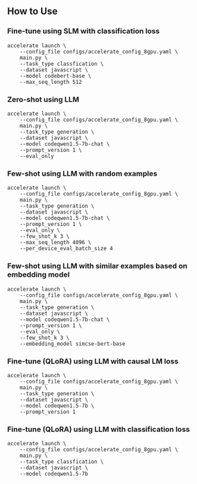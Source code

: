 ## How to Use

### Fine-tune using SLM with classification loss
```
accelerate launch \
    --config_file configs/accelerate_config_8gpu.yaml \
    main.py \
    --task_type classfication \
    --dataset javascript \
    --model codebert-base \
    --max_seq_length 512
```

### Zero-shot using LLM
```
accelerate launch \
    --config_file configs/accelerate_config_8gpu.yaml \
    main.py \
    --task_type generation \
    --dataset javascript \
    --model codeqwen1.5-7b-chat \
    --prompt_version 1 \
    --eval_only
```

### Few-shot using LLM with random examples
```
accelerate launch \
    --config_file configs/accelerate_config_8gpu.yaml \
    main.py \
    --task_type generation \
    --dataset javascript \
    --model codeqwen1.5-7b-chat \
    --prompt_version 1 \
    --eval_only \
    --few_shot_k 3 \
    --max_seq_length 4096 \ 
    --per_device_eval_batch_size 4
```

### Few-shot using LLM with similar examples based on embedding model
```
accelerate launch \
    --config_file configs/accelerate_config_8gpu.yaml \
    main.py \
    --task_type generation \
    --dataset javascript \
    --model codeqwen1.5-7b-chat \
    --prompt_version 1 \
    --eval_only \
    --few_shot_k 3 \
    --embedding_model simcse-bert-base
```

### Fine-tune (QLoRA) using LLM with causal LM loss
```
accelerate launch \
    --config_file configs/accelerate_config_8gpu.yaml \
    main.py \
    --task_type generation \
    --dataset javascript \
    --model codeqwen1.5-7b \
    --prompt_version 1
```

### Fine-tune (QLoRA) using LLM with classification loss
```
accelerate launch \
    --config_file configs/accelerate_config_8gpu.yaml \
    main.py \
    --task_type classfication \
    --dataset javascript \
    --model codeqwen1.5-7b
```
